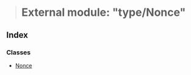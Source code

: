 > # External module: "type/Nonce"

## Index

### Classes

* [Nonce](../classes/_type_nonce_.nonce.md)